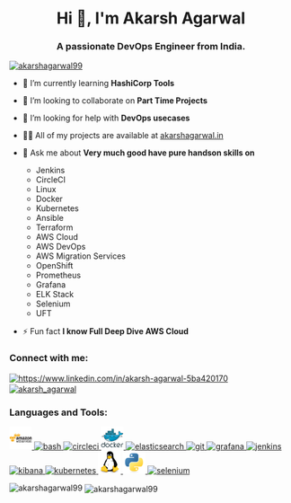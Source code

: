<h1 align="center">Hi 👋, I'm Akarsh Agarwal</h1>
<h3 align="center">A passionate DevOps Engineer from India.</h3>

<p align="left"> <a href="https://github.com/ryo-ma/github-profile-trophy"><img src="https://github-profile-trophy.vercel.app/?username=akarshagarwal99" alt="akarshagarwal99" /></a> </p>

- 🌱 I’m currently learning **HashiCorp Tools**

- 👯 I’m looking to collaborate on **Part Time Projects**

- 🤝 I’m looking for help with **DevOps usecases**

- 👨‍💻 All of my projects are available at [akarshagarwal.in](akarshagarwal.in)

- 💬 Ask me about **Very much good have pure handson skills on**

    - Jenkins
    - CircleCI
    - Linux 
    - Docker 
    - Kubernetes 
    - Ansible 
    - Terraform 
    - AWS Cloud 
    - AWS DevOps 
    - AWS Migration Services 
    - OpenShift 
    - Prometheus 
    - Grafana 
    - ELK Stack 
    - Selenium 
    - UFT

- ⚡ Fun fact **I know Full Deep Dive AWS Cloud**

<h3 align="left">Connect with me:</h3>
<p align="left">
<a href="https://linkedin.com/in/akarsh-agarwal-5ba420170" target="blank"><img align="center" src="https://raw.githubusercontent.com/rahuldkjain/github-profile-readme-generator/master/src/images/icons/Social/linked-in-alt.svg" alt="https://www.linkedin.com/in/akarsh-agarwal-5ba420170" height="30" width="40" /></a>
<a href="https://instagram.com/akarsh_agarwal" target="blank"><img align="center" src="https://raw.githubusercontent.com/rahuldkjain/github-profile-readme-generator/master/src/images/icons/Social/instagram.svg" alt="akarsh_agarwal" height="30" width="40" /></a>
</p>

<h3 align="left">Languages and Tools:</h3>
<p align="left"> <a href="https://aws.amazon.com" target="_blank" rel="noreferrer"> <img src="https://raw.githubusercontent.com/devicons/devicon/master/icons/amazonwebservices/amazonwebservices-original-wordmark.svg" alt="aws" width="40" height="40"/> </a> <a href="https://www.gnu.org/software/bash/" target="_blank" rel="noreferrer"> <img src="https://www.vectorlogo.zone/logos/gnu_bash/gnu_bash-icon.svg" alt="bash" width="40" height="40"/> </a> <a href="https://circleci.com" target="_blank" rel="noreferrer"> <img src="https://www.vectorlogo.zone/logos/circleci/circleci-icon.svg" alt="circleci" width="40" height="40"/> </a> <a href="https://www.docker.com/" target="_blank" rel="noreferrer"> <img src="https://raw.githubusercontent.com/devicons/devicon/master/icons/docker/docker-original-wordmark.svg" alt="docker" width="40" height="40"/> </a> <a href="https://www.elastic.co" target="_blank" rel="noreferrer"> <img src="https://www.vectorlogo.zone/logos/elastic/elastic-icon.svg" alt="elasticsearch" width="40" height="40"/> </a> <a href="https://git-scm.com/" target="_blank" rel="noreferrer"> <img src="https://www.vectorlogo.zone/logos/git-scm/git-scm-icon.svg" alt="git" width="40" height="40"/> </a> <a href="https://grafana.com" target="_blank" rel="noreferrer"> <img src="https://www.vectorlogo.zone/logos/grafana/grafana-icon.svg" alt="grafana" width="40" height="40"/> </a> <a href="https://www.jenkins.io" target="_blank" rel="noreferrer"> <img src="https://www.vectorlogo.zone/logos/jenkins/jenkins-icon.svg" alt="jenkins" width="40" height="40"/> </a> <a href="https://www.elastic.co/kibana" target="_blank" rel="noreferrer"> <img src="https://www.vectorlogo.zone/logos/elasticco_kibana/elasticco_kibana-icon.svg" alt="kibana" width="40" height="40"/> </a> <a href="https://kubernetes.io" target="_blank" rel="noreferrer"> <img src="https://www.vectorlogo.zone/logos/kubernetes/kubernetes-icon.svg" alt="kubernetes" width="40" height="40"/> </a> <a href="https://www.linux.org/" target="_blank" rel="noreferrer"> <img src="https://raw.githubusercontent.com/devicons/devicon/master/icons/linux/linux-original.svg" alt="linux" width="40" height="40"/> </a> <a href="https://www.python.org" target="_blank" rel="noreferrer"> <img src="https://raw.githubusercontent.com/devicons/devicon/master/icons/python/python-original.svg" alt="python" width="40" height="40"/> </a> <a href="https://www.selenium.dev" target="_blank" rel="noreferrer"> <img src="https://raw.githubusercontent.com/detain/svg-logos/780f25886640cef088af994181646db2f6b1a3f8/svg/selenium-logo.svg" alt="selenium" width="40" height="40"/> </a> </p>

<p><img align="left" src="https://github-readme-stats.vercel.app/api/top-langs?username=akarshagarwal99&show_icons=true&locale=en&layout=compact" alt="akarshagarwal99" /></p>

<p>&nbsp;<img align="center" src="https://github-readme-stats.vercel.app/api?username=akarshagarwal99&show_icons=true&locale=en" alt="akarshagarwal99" /></p>
<script async src="https://pagead2.googlesyndication.com/pagead/js/adsbygoogle.js?client=ca-pub-7786475484628833"
     crossorigin="anonymous"></script>

